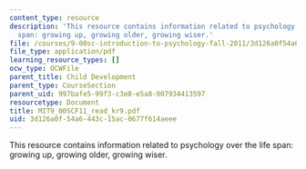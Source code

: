 ```yaml
---
content_type: resource
description: 'This resource contains information related to psychology over the life
  span: growing up, growing older, growing wiser.'
file: /courses/9-00sc-introduction-to-psychology-fall-2011/3d126a0f54a6443c15ac0677f614aeee_MIT9_00SCF11_read_kr9.pdf
file_type: application/pdf
learning_resource_types: []
ocw_type: OCWFile
parent_title: Child Development
parent_type: CourseSection
parent_uid: 997bafe5-99f3-c3e0-e5a8-007934413597
resourcetype: Document
title: MIT9_00SCF11_read_kr9.pdf
uid: 3d126a0f-54a6-443c-15ac-0677f614aeee
---
```

This resource contains information related to psychology over the life span: growing up, growing older, growing wiser.